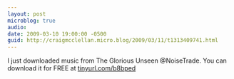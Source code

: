 ```yaml
---
layout: post
microblog: true
audio: 
date: 2009-03-10 19:00:00 -0500
guid: http://craigmcclellan.micro.blog/2009/03/11/t1313409741.html
---
```

I just downloaded music from The Glorious Unseen @NoiseTrade. You can download it for FREE at [tinyurl.com/b8bped](http://tinyurl.com/b8bped)
